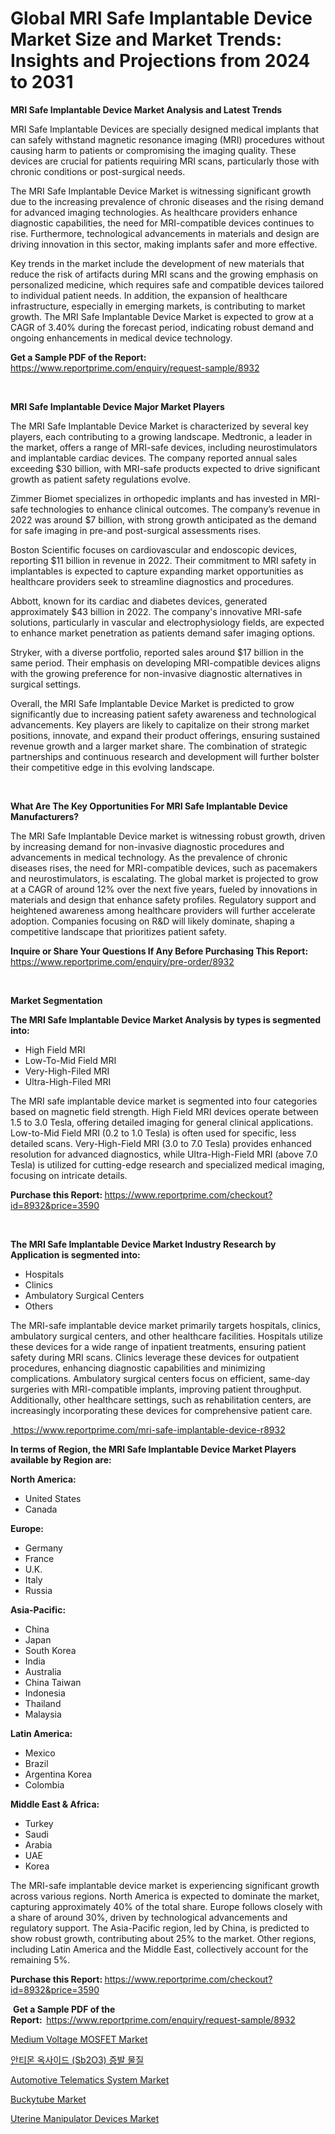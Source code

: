<p><h1>Global MRI Safe Implantable Device Market Size and Market Trends: Insights and Projections from 2024 to 2031</h1></p><p><strong>MRI Safe Implantable Device Market Analysis and Latest Trends</strong></p>
<p><p>MRI Safe Implantable Devices are specially designed medical implants that can safely withstand magnetic resonance imaging (MRI) procedures without causing harm to patients or compromising the imaging quality. These devices are crucial for patients requiring MRI scans, particularly those with chronic conditions or post-surgical needs.</p><p>The MRI Safe Implantable Device Market is witnessing significant growth due to the increasing prevalence of chronic diseases and the rising demand for advanced imaging technologies. As healthcare providers enhance diagnostic capabilities, the need for MRI-compatible devices continues to rise. Furthermore, technological advancements in materials and design are driving innovation in this sector, making implants safer and more effective.</p><p>Key trends in the market include the development of new materials that reduce the risk of artifacts during MRI scans and the growing emphasis on personalized medicine, which requires safe and compatible devices tailored to individual patient needs. In addition, the expansion of healthcare infrastructure, especially in emerging markets, is contributing to market growth. The MRI Safe Implantable Device Market is expected to grow at a CAGR of 3.40% during the forecast period, indicating robust demand and ongoing enhancements in medical device technology.</p></p>
<p><strong>Get a Sample PDF of the Report:&nbsp;</strong> <a href="https://www.reportprime.com/enquiry/request-sample/8932">https://www.reportprime.com/enquiry/request-sample/8932</a></p>
<p>&nbsp;</p>
<p><strong>MRI Safe Implantable Device Major Market Players</strong></p>
<p><p>The MRI Safe Implantable Device Market is characterized by several key players, each contributing to a growing landscape. Medtronic, a leader in the market, offers a range of MRI-safe devices, including neurostimulators and implantable cardiac devices. The company reported annual sales exceeding $30 billion, with MRI-safe products expected to drive significant growth as patient safety regulations evolve.</p><p>Zimmer Biomet specializes in orthopedic implants and has invested in MRI-safe technologies to enhance clinical outcomes. The company’s revenue in 2022 was around $7 billion, with strong growth anticipated as the demand for safe imaging in pre-and post-surgical assessments rises.</p><p>Boston Scientific focuses on cardiovascular and endoscopic devices, reporting $11 billion in revenue in 2022. Their commitment to MRI safety in implantables is expected to capture expanding market opportunities as healthcare providers seek to streamline diagnostics and procedures.</p><p>Abbott, known for its cardiac and diabetes devices, generated approximately $43 billion in 2022. The company's innovative MRI-safe solutions, particularly in vascular and electrophysiology fields, are expected to enhance market penetration as patients demand safer imaging options.</p><p>Stryker, with a diverse portfolio, reported sales around $17 billion in the same period. Their emphasis on developing MRI-compatible devices aligns with the growing preference for non-invasive diagnostic alternatives in surgical settings.</p><p>Overall, the MRI Safe Implantable Device Market is predicted to grow significantly due to increasing patient safety awareness and technological advancements. Key players are likely to capitalize on their strong market positions, innovate, and expand their product offerings, ensuring sustained revenue growth and a larger market share. The combination of strategic partnerships and continuous research and development will further bolster their competitive edge in this evolving landscape.</p></p>
<p>&nbsp;</p>
<p><strong>What Are The Key Opportunities For MRI Safe Implantable Device Manufacturers?</strong></p>
<p><p>The MRI Safe Implantable Device market is witnessing robust growth, driven by increasing demand for non-invasive diagnostic procedures and advancements in medical technology. As the prevalence of chronic diseases rises, the need for MRI-compatible devices, such as pacemakers and neurostimulators, is escalating. The global market is projected to grow at a CAGR of around 12% over the next five years, fueled by innovations in materials and design that enhance safety profiles. Regulatory support and heightened awareness among healthcare providers will further accelerate adoption. Companies focusing on R&D will likely dominate, shaping a competitive landscape that prioritizes patient safety.</p></p>
<p><strong>Inquire or Share Your Questions If Any Before Purchasing This Report:</strong> <a href="https://www.reportprime.com/enquiry/pre-order/8932">https://www.reportprime.com/enquiry/pre-order/8932</a></p>
<p>&nbsp;</p>
<p><strong>Market Segmentation</strong></p>
<p><strong>The MRI Safe Implantable Device Market Analysis by types is segmented into:</strong></p>
<p><ul><li>High Field MRI</li><li>Low-To-Mid Field MRI</li><li>Very-High-Filed MRI</li><li>Ultra-High-Filed MRI</li></ul></p>
<p><p>The MRI safe implantable device market is segmented into four categories based on magnetic field strength. High Field MRI devices operate between 1.5 to 3.0 Tesla, offering detailed imaging for general clinical applications. Low-to-Mid Field MRI (0.2 to 1.0 Tesla) is often used for specific, less detailed scans. Very-High-Field MRI (3.0 to 7.0 Tesla) provides enhanced resolution for advanced diagnostics, while Ultra-High-Field MRI (above 7.0 Tesla) is utilized for cutting-edge research and specialized medical imaging, focusing on intricate details.</p></p>
<p><strong>Purchase this Report:&nbsp;</strong><a href="https://www.reportprime.com/checkout?id=8932&price=3590">https://www.reportprime.com/checkout?id=8932&price=3590</a></p>
<p>&nbsp;</p>
<p><strong>The MRI Safe Implantable Device Market Industry Research by Application is segmented into:</strong></p>
<p><ul><li>Hospitals</li><li>Clinics</li><li>Ambulatory Surgical Centers</li><li>Others</li></ul></p>
<p><p>The MRI-safe implantable device market primarily targets hospitals, clinics, ambulatory surgical centers, and other healthcare facilities. Hospitals utilize these devices for a wide range of inpatient treatments, ensuring patient safety during MRI scans. Clinics leverage these devices for outpatient procedures, enhancing diagnostic capabilities and minimizing complications. Ambulatory surgical centers focus on efficient, same-day surgeries with MRI-compatible implants, improving patient throughput. Additionally, other healthcare settings, such as rehabilitation centers, are increasingly incorporating these devices for comprehensive patient care.</p></p>
<p><a href="https://www.reportprime.com/mri-safe-implantable-device-r8932">&nbsp;https://www.reportprime.com/mri-safe-implantable-device-r8932</a></p>
<p><strong>In terms of Region, the MRI Safe Implantable Device Market Players available by Region are:</strong></p>
<p>
    <p> <strong> North America: </strong>
        <ul>
            <li>United States</li>
            <li>Canada</li>
        </ul>
        </p> 
    <p> <strong> Europe: </strong>
        <ul>
            <li>Germany</li>
            <li>France</li>
            <li>U.K.</li>
            <li>Italy</li>
            <li>Russia</li>
        </ul>
        </p> 
    <p> <strong> Asia-Pacific: </strong>
        <ul>
            <li>China</li>
            <li>Japan</li>
            <li>South Korea</li>
            <li>India</li>
            <li>Australia</li>
            <li>China Taiwan</li>
            <li>Indonesia</li>
            <li>Thailand</li>
            <li>Malaysia</li>
        </ul>
        </p> 
    <p> <strong> Latin America: </strong>
        <ul>
            <li>Mexico</li>
            <li>Brazil</li>
            <li>Argentina Korea</li>
            <li>Colombia</li>
        </ul>
        </p> 
    <p> <strong> Middle East & Africa: </strong>
        <ul>
            <li>Turkey</li>
            <li>Saudi</li>
            <li>Arabia</li>
            <li>UAE</li>
            <li>Korea</li>
        </ul>
    </p>
    </p>
<p><p>The MRI-safe implantable device market is experiencing significant growth across various regions. North America is expected to dominate the market, capturing approximately 40% of the total share. Europe follows closely with a share of around 30%, driven by technological advancements and regulatory support. The Asia-Pacific region, led by China, is predicted to show robust growth, contributing about 25% to the market. Other regions, including Latin America and the Middle East, collectively account for the remaining 5%.</p></p>
<p><strong>Purchase this Report: </strong><a href="https://www.reportprime.com/checkout?id=8932&price=3590">https://www.reportprime.com/checkout?id=8932&price=3590</a></p>
<p>&nbsp;<strong>Get a Sample PDF of the Report:&nbsp;&nbsp;</strong><a href="https://www.reportprime.com/enquiry/request-sample/8932">https://www.reportprime.com/enquiry/request-sample/8932</a></p>
<p><strong></strong></p>
<p><p><a href="https://issuu.com/reportprime-2/docs/medium-voltage-mosfet-market-size-2_6e806379753bcb">Medium Voltage MOSFET Market</a></p><p><a href="https://medium.com/@zolajenkins98/%EA%B8%80%EB%A1%9C%EB%B2%8C-%EC%95%88%ED%8B%B0%EB%AA%A8%EB%8B%88-%EC%82%B0%ED%99%94%EB%AC%BC-sb2o3-%EC%A6%9D%EB%B0%9C-%EC%86%8C%EC%9E%AC-%EC%8B%9C%EC%9E%A5-%EC%9D%91%EC%9A%A9-%EC%B5%9C%EC%A2%85-%EC%82%AC%EC%9A%A9-%EC%82%B0%EC%97%85-%EC%9C%A0%ED%98%95-%EC%9E%A5%EB%B9%84-%EB%B0%8F-%EC%A7%80%EC%97%AD%EC%97%90-%EB%8C%80%ED%95%9C-%EC%B4%88%EC%A0%90-%EB%B6%84%EC%84%9D-%EB%B0%8F-%EC%A0%84%EB%A7%9D-2024-2031-973ccc5d6eca">안티몬 옥사이드 (Sb2O3) 증발 물질</a></p><p><a href="https://medium.com/@joshdavis1955/the-growth-of-the-automotive-telematics-system-market-has-been-significant-driven-by-various-9e16c03e44b5">Automotive Telematics System Market</a></p><p><a href="https://www.linkedin.com/pulse/buckytube-market-global-share-ranking-overall-sales-demand-e12qe?trackingId=pPcHiaC5SgaLWixg2kauxQ%3D%3D">Buckytube Market</a></p><p><a href="https://github.com/dfs4ff/Market-Research-Report-List-1/blob/main/uterine-manipulator-devices-market.md">Uterine Manipulator Devices Market</a></p></p>